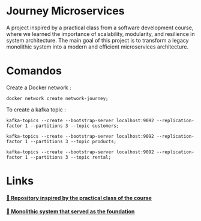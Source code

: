# Journey Microservices

A project inspired by a practical class from a software development course, where we learned the importance of scalability, modularity, and resilience in system architecture.
The main goal of this project is to transform a legacy monolithic system into a modern and efficient microservices architecture.

# Comandos  
Create a Docker network : 
``` 
docker network create network-journey;
```

To create a kafka topic :
```
kafka-topics --create --bootstrap-server localhost:9092 --replication-factor 1 --partitions 3 --topic customers;

kafka-topics --create --bootstrap-server localhost:9092 --replication-factor 1 --partitions 3 --topic products;

kafka-topics --create --bootstrap-server localhost:9092 --replication-factor 1 --partitions 3 --topic rental;
```

# Links

<h4>
    <a href="https://github.com/codeedu/jornada-microservicos">🔗 Repository inspired by the practical class of the course</a>
</h4>

<h4>
    <a href="https://github.com/JozPedro23zx/Monolitc_System_DDD">🔗 Monolithic system that served as the foundation</a>
</h4>
